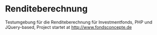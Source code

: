Renditeberechnung
=================

Testumgebung für die Renditeberechnung für Investmentfonds, PHP und JQuery-based, Project startet at http://www.fondsconcepte.de

